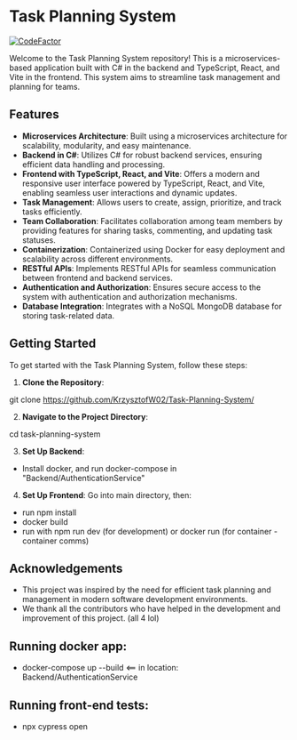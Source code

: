 # Task Planning System

[![CodeFactor](https://www.codefactor.io/repository/github/krzysztofw02/task-planning-system/badge/main)](https://www.codefactor.io/repository/github/krzysztofw02/task-planning-system/overview/main)

Welcome to the Task Planning System repository! This is a microservices-based application built with C# in the backend and TypeScript, React, and Vite in the frontend. This system aims to streamline task management and planning for teams.

## Features

- **Microservices Architecture**: Built using a microservices architecture for scalability, modularity, and easy maintenance.
- **Backend in C#**: Utilizes C# for robust backend services, ensuring efficient data handling and processing.
- **Frontend with TypeScript, React, and Vite**: Offers a modern and responsive user interface powered by TypeScript, React, and Vite, enabling seamless user interactions and dynamic updates.
- **Task Management**: Allows users to create, assign, prioritize, and track tasks efficiently.
- **Team Collaboration**: Facilitates collaboration among team members by providing features for sharing tasks, commenting, and updating task statuses.
- **Containerization**: Containerized using Docker for easy deployment and scalability across different environments.
- **RESTful APIs**: Implements RESTful APIs for seamless communication between frontend and backend services.
- **Authentication and Authorization**: Ensures secure access to the system with authentication and authorization mechanisms.
- **Database Integration**: Integrates with a NoSQL MongoDB database for storing task-related data.

## Getting Started

To get started with the Task Planning System, follow these steps:

1. **Clone the Repository**:

git clone https://github.com/KrzysztofW02/Task-Planning-System/


2. **Navigate to the Project Directory**:

cd task-planning-system

3. **Set Up Backend**:

- Install docker, and run docker-compose in
 "Backend/AuthenticationService"

4. **Set Up Frontend**:
Go into main directory, then:
- run npm install
- docker build
- run with npm run dev (for development) or docker run (for container - container comms)

## Acknowledgements

- This project was inspired by the need for efficient task planning and management in modern software development environments.
- We thank all the contributors who have helped in the development and improvement of this project. (all 4 lol)

## Running docker app:
- docker-compose up --build <== in location: Backend/AuthenticationService

## Running front-end tests:

- npx cypress open


